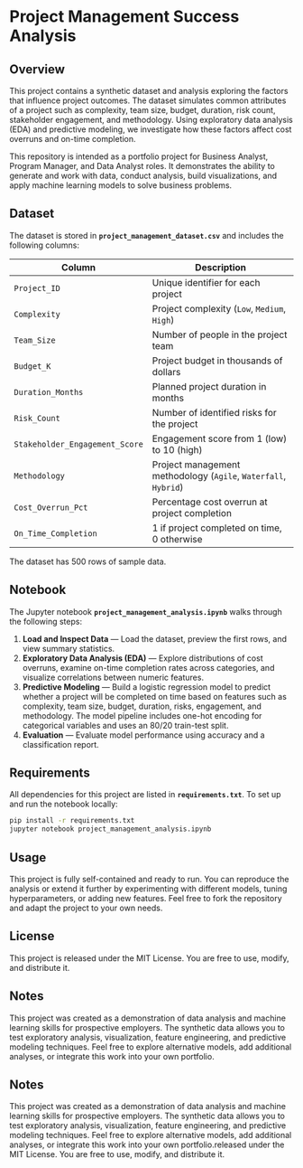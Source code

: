 
# Project Management Success Analysis

## Overview

This project contains a synthetic dataset and analysis exploring the factors that influence project outcomes. The dataset simulates common attributes of a project such as complexity, team size, budget, duration, risk count, stakeholder engagement, and methodology. Using exploratory data analysis (EDA) and predictive modeling, we investigate how these factors affect cost overruns and on-time completion.

This repository is intended as a portfolio project for Business Analyst, Program Manager, and Data Analyst roles. It demonstrates the ability to generate and work with data, conduct analysis, build visualizations, and apply machine learning models to solve business problems.

## Dataset

The dataset is stored in **`project_management_dataset.csv`** and includes the following columns:

| Column | Description |
| --- | --- |
| `Project_ID` | Unique identifier for each project |
| `Complexity` | Project complexity (`Low`, `Medium`, `High`) |
| `Team_Size` | Number of people in the project team |
| `Budget_K` | Project budget in thousands of dollars |
| `Duration_Months` | Planned project duration in months |
| `Risk_Count` | Number of identified risks for the project |
| `Stakeholder_Engagement_Score` | Engagement score from 1 (low) to 10 (high) |
| `Methodology` | Project management methodology (`Agile`, `Waterfall`, `Hybrid`) |
| `Cost_Overrun_Pct` | Percentage cost overrun at project completion |
| `On_Time_Completion` | 1 if project completed on time, 0 otherwise |

The dataset has 500 rows of sample data.

## Notebook

The Jupyter notebook **`project_management_analysis.ipynb`** walks through the following steps:

1. **Load and Inspect Data** — Load the dataset, preview the first rows, and view summary statistics.
2. **Exploratory Data Analysis (EDA)** — Explore distributions of cost overruns, examine on-time completion rates across categories, and visualize correlations between numeric features.
3. **Predictive Modeling** — Build a logistic regression model to predict whether a project will be completed on time based on features such as complexity, team size, budget, duration, risks, engagement, and methodology. The model pipeline includes one-hot encoding for categorical variables and uses an 80/20 train-test split.
4. **Evaluation** — Evaluate model performance using accuracy and a classification report.

## Requirements

All dependencies for this project are listed in **`requirements.txt`**. To set up and run the notebook locally:

```bash
pip install -r requirements.txt
jupyter notebook project_management_analysis.ipynb
```

## Usage

This project is fully self-contained and ready to run. You can reproduce the analysis or extend it further by experimenting with different models, tuning hyperparameters, or adding new features. Feel free to fork the repository and adapt the project to your own needs.

## License


This project is released under the MIT License. You are free to use, modify, and distribute it.

## Notes
This project was created as a demonstration of data analysis and machine learning skills for prospective employers. The synthetic data allows you to test exploratory analysis, visualization, feature engineering, and predictive modeling techniques. Feel free to explore alternative models, add additional analyses, or integrate this work into your own portfolio.




## Notes
This project was created as a demonstration of data analysis and machine learning skills for prospective employers. The synthetic data allows you to test exploratory analysis, visualization, feature engineering, and predictive modeling techniques. Feel free to explore alternative models, add additional analyses, or integrate this work into your own portfolio.released under the MIT License. You are free to use, modify, and distribute it.
